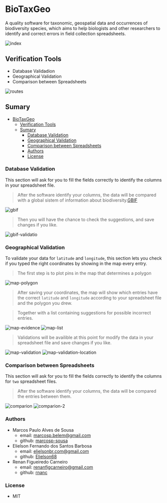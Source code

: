 # BioTaxGeo

A quality software for taxonomic, geospatial data and occurrences of biodiversity species, which aims to help biologists and other researchers to identify and correct errors in field collection spreadsheets.

![index](files/images/index.jpeg)

## Verification Tools

- Database Validadion
- Geographical Validation
- Comparison between Spreadsheets

![routes](files/images/routes.jpeg)

## Sumary
- [BioTaxGeo](#biotaxgeo)
  - [Verification Tools](#verification-tools)
  - [Sumary](#sumary)
    - [Database Validation](#database-validation)
    - [Geographical Validation](#geographical-validation)
    - [Comparison between Spreadsheets](#comparison-between-spreadsheets)
    - [Authors](#authors)
    - [License](#license)

### Database Validation

This section will ask for you to fill the fields correctly to identify the columns in your spreadsheet file.

> After the software identify your columns, the data will be compared with a global sistem of information about biodiversity.<a href="https://www.gbif.org/" target="_blank">GBIF</a>

![gbif](files/images/gbif-spreadsheet.jpeg)

> Then you will have the chance to check the suggestions, and save changes if you like.

![gbif-validatio](files/images/gbif-validation.jpeg)

### Geographical Validation

To validate your data for `latitude` and `longitude`, this section lets you check if you typed the right coordinates by showing in the map every entry.

> The first step is to plot pins in the map that determines a polygon

![map-polygon](files/images/map-gif.gif)

> After saving your coordinates, the map will show which entries have the correct `latitude` and `longitude` according to your spreadsheet file and the polygon you drew.

> Together with a list containing suggestions for possible incorrect entries.

![map-evidence](files/images/map-evidence.jpeg)
![map-list](files/images/map-list.jpeg)

> Validations will be availible at this point for modify the data in your spreadsheet file and save changes if you like.

![map-validation](files/images/map-validation.jpeg)
![map-validation-location](files/images/map-validation-location.jpeg)

### Comparison between Spreadsheets

This section will ask for you to fill the fields correctly to identify the columns for `two` spreadsheet files.

> After the software identify your columns, the data will be compared the entries between them.

![comparion](files/images/comparison.jpeg)
![comparion-2](files/images/comparison-2.jpeg)

### Authors

- Marcos Paulo Alves de Sousa
  - email: marcosp.belem@gmail.com
  - github: <a href="https://github.com/marcosp-sousa" target="_blank">marcosp-sousa</a>
- Elielson Fernando dos Santos Barbosa
  - email: elielsonbr.com@gmail.com
  - github: <a href="https://github.com/Elielson68" target="_blank">Elielson68</a>
- Renan Figueiredo Carneiro
  - email: renanfigcarneiro@gmail.com
  - github: <a href="https://github.com/rnanc" target="_blank">rnanc</a>

### License

- MIT
